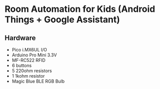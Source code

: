 # Room Automation for Kids (Android Things + Google Assistant)

## Hardware
- Pico i.MX6UL I/O
- Arduino Pro Mini 3.3V
- MF-RC522 RFID
- 6 buttons
- 5 220ohm resistors
- 1 1kohm resistor
- Magic Blue BLE RGB Bulb
